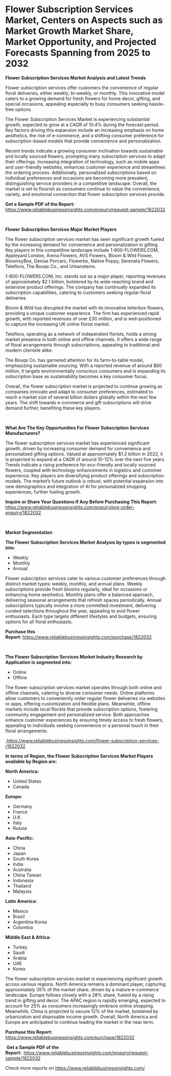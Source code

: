 <p><h1>Flower Subscription Services Market, Centers on Aspects such as Market Growth Market Share, Market Opportunity, and Projected Forecasts Spanning from 2025 to 2032</h1></p><p><strong>Flower Subscription Services Market Analysis and Latest Trends</strong></p>
<p><p>Flower subscription services offer customers the convenience of regular floral deliveries, either weekly, bi-weekly, or monthly. This innovative model caters to a growing demand for fresh flowers for home decor, gifting, and special occasions, appealing especially to busy consumers seeking hassle-free options. </p><p>The Flower Subscription Services Market is experiencing substantial growth, expected to grow at a CAGR of 10.4% during the forecast period. Key factors driving this expansion include an increasing emphasis on home aesthetics, the rise of e-commerce, and a shifting consumer preference for subscription-based models that provide convenience and personalization. </p><p>Recent trends indicate a growing consumer inclination towards sustainable and locally sourced flowers, prompting many subscription services to adapt their offerings. Increasing integration of technology, such as mobile apps and user-friendly websites, enhances customer experience and streamlines the ordering process. Additionally, personalized subscriptions based on individual preferences and occasions are becoming more prevalent, distinguishing service providers in a competitive landscape. Overall, the market is set to flourish as consumers continue to value the convenience, variety, and emotional connection that flower subscription services provide.</p></p>
<p><strong>Get a Sample PDF of the Report:&nbsp;</strong> <a href="https://www.reliablebusinessinsights.com/enquiry/request-sample/1822032?utm_campaign=3356&utm_medium=2&utm_source=Github&utm_content=ia&utm_term=09032025&utm_id=flower-subscription-services">https://www.reliablebusinessinsights.com/enquiry/request-sample/1822032</a></p>
<p>&nbsp;</p>
<p><strong>Flower Subscription Services Major Market Players</strong></p>
<p><p>The flower subscription services market has seen significant growth fueled by the increasing demand for convenience and personalization in gifting. Key players in this competitive landscape include 1-800-FLOWERS.COM, Appleyard London, Arena Flowers, AVS Flowers, Bloom & Wild Flower, BloomsyBox, Denise Porcaro, Flowerbx, Native Poppy, Serenata Flowers, Teleflora, The Bouqs Co., and Urbanstems.</p><p>1-800-FLOWERS.COM, Inc. stands out as a major player, reporting revenues of approximately $2.1 billion, bolstered by its wide-reaching brand and extensive product offerings. The company has continually expanded its subscription capabilities, catering to customers seeking regular floral deliveries.</p><p>Bloom & Wild has disrupted the market with its innovative letterbox flowers, providing a unique customer experience. The firm has experienced rapid growth, with reported revenues of over £30 million, and is well-positioned to capture the increasing UK online florist market.</p><p>Teleflora, operating as a network of independent florists, holds a strong market presence in both online and offline channels. It offers a wide range of floral arrangements through subscriptions, appealing to traditional and modern clientele alike.</p><p>The Bouqs Co. has garnered attention for its farm-to-table model, emphasizing sustainable sourcing. With a reported revenue of around $60 million, it targets environmentally conscious consumers and is expanding its subscription base as sustainability becomes a key consumer focus.</p><p>Overall, the flower subscription market is projected to continue growing as companies innovate and adapt to consumer preferences, estimated to reach a market size of several billion dollars globally within the next few years. The shift towards e-commerce and gift subscriptions will drive demand further, benefiting these key players.</p></p>
<p>&nbsp;</p>
<p><strong>What Are The Key Opportunities For Flower Subscription Services Manufacturers?</strong></p>
<p><p>The flower subscription services market has experienced significant growth, driven by increasing consumer demand for convenience and personalized gifting options. Valued at approximately $1.2 billion in 2022, it is projected to expand at a CAGR of around 10-12% over the next five years. Trends indicate a rising preference for eco-friendly and locally sourced flowers, coupled with technology enhancements in logistics and customer experience. Key players are diversifying product offerings and subscription models. The market’s future outlook is robust, with potential expansion into new demographics and integration of AI for personalized shopping experiences, further fueling growth.</p></p>
<p><strong>Inquire or Share Your Questions If Any Before Purchasing This Report:</strong> <a href="https://www.reliablebusinessinsights.com/enquiry/pre-order-enquiry/1822032?utm_campaign=3356&utm_medium=2&utm_source=Github&utm_content=ia&utm_term=09032025&utm_id=flower-subscription-services">https://www.reliablebusinessinsights.com/enquiry/pre-order-enquiry/1822032</a></p>
<p>&nbsp;</p>
<p><strong>Market Segmentation</strong></p>
<p><strong>The Flower Subscription Services Market Analysis by types is segmented into:</strong></p>
<p><ul><li>Weekly</li><li>Monthly</li><li>Annual</li></ul></p>
<p><p>Flower subscription services cater to various customer preferences through distinct market types: weekly, monthly, and annual plans. Weekly subscriptions provide fresh blooms regularly, ideal for occasions or enhancing home aesthetics. Monthly plans offer a balanced approach, delivering seasonal arrangements that refresh spaces periodically. Annual subscriptions typically involve a more committed investment, delivering curated selections throughout the year, appealing to avid flower enthusiasts. Each type targets different lifestyles and budgets, ensuring options for all floral enthusiasts.</p></p>
<p><strong>Purchase this Report:&nbsp;</strong><a href="https://www.reliablebusinessinsights.com/purchase/1822032?utm_campaign=3356&utm_medium=2&utm_source=Github&utm_content=ia&utm_term=09032025&utm_id=flower-subscription-services">https://www.reliablebusinessinsights.com/purchase/1822032</a></p>
<p>&nbsp;</p>
<p><strong>The Flower Subscription Services Market Industry Research by Application is segmented into:</strong></p>
<p><ul><li>Online</li><li>Offline</li></ul></p>
<p><p>The flower subscription services market operates through both online and offline channels, catering to diverse consumer needs. Online platforms allow customers to conveniently order regular flower deliveries via websites or apps, offering customization and flexible plans. Meanwhile, offline markets include local florists that provide subscription options, fostering community engagement and personalized service. Both approaches enhance customer experiences by ensuring timely access to fresh flowers, appealing to individuals seeking convenience or a personal touch in their floral arrangements.</p></p>
<p><a href="https://www.reliablebusinessinsights.com/flower-subscription-services-r1822032?utm_campaign=3356&utm_medium=2&utm_source=Github&utm_content=ia&utm_term=09032025&utm_id=flower-subscription-services">&nbsp;https://www.reliablebusinessinsights.com/flower-subscription-services-r1822032</a></p>
<p><strong>In terms of Region, the Flower Subscription Services Market Players available by Region are:</strong></p>
<p>
    <p> <strong> North America: </strong>
        <ul>
            <li>United States</li>
            <li>Canada</li>
        </ul>
        </p> 
    <p> <strong> Europe: </strong>
        <ul>
            <li>Germany</li>
            <li>France</li>
            <li>U.K.</li>
            <li>Italy</li>
            <li>Russia</li>
        </ul>
        </p> 
    <p> <strong> Asia-Pacific: </strong>
        <ul>
            <li>China</li>
            <li>Japan</li>
            <li>South Korea</li>
            <li>India</li>
            <li>Australia</li>
            <li>China Taiwan</li>
            <li>Indonesia</li>
            <li>Thailand</li>
            <li>Malaysia</li>
        </ul>
        </p> 
    <p> <strong> Latin America: </strong>
        <ul>
            <li>Mexico</li>
            <li>Brazil</li>
            <li>Argentina Korea</li>
            <li>Colombia</li>
        </ul>
        </p> 
    <p> <strong> Middle East & Africa: </strong>
        <ul>
            <li>Turkey</li>
            <li>Saudi</li>
            <li>Arabia</li>
            <li>UAE</li>
            <li>Korea</li>
        </ul>
    </p>
    </p>
<p><p>The flower subscription services market is experiencing significant growth across various regions. North America remains a dominant player, capturing approximately 35% of the market share, driven by a mature e-commerce landscape. Europe follows closely with a 28% share, fueled by a rising trend in gifting and decor. The APAC region is rapidly emerging, expected to account for 25% as consumers increasingly embrace online shopping. Meanwhile, China is projected to secure 12% of the market, bolstered by urbanization and disposable income growth. Overall, North America and Europe are anticipated to continue leading the market in the near term.</p></p>
<p><strong>Purchase this Report: </strong><a href="https://www.reliablebusinessinsights.com/purchase/1822032?utm_campaign=3356&utm_medium=2&utm_source=Github&utm_content=ia&utm_term=09032025&utm_id=flower-subscription-services">https://www.reliablebusinessinsights.com/purchase/1822032</a></p>
<p>&nbsp;<strong>Get a Sample PDF of the Report:&nbsp;&nbsp;</strong><a href="https://www.reliablebusinessinsights.com/enquiry/request-sample/1822032?utm_campaign=3356&utm_medium=2&utm_source=Github&utm_content=ia&utm_term=09032025&utm_id=flower-subscription-services">https://www.reliablebusinessinsights.com/enquiry/request-sample/1822032</a></p>
<p><strong></strong></p>
<p>Check more reports on <a href="https://www.reliablebusinessinsights.com/?utm_campaign=3356&utm_medium=2&utm_source=Github&utm_content=ia&utm_term=09032025&utm_id=flower-subscription-services">https://www.reliablebusinessinsights.com/</a></p>